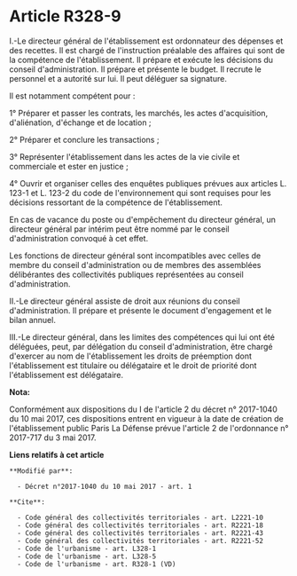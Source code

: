 # Article R328-9

I.-Le directeur général de l'établissement est ordonnateur des dépenses et des recettes. Il est chargé de l'instruction
préalable des affaires qui sont de la compétence de l'établissement. Il prépare et exécute les décisions du conseil
d'administration. Il prépare et présente le budget. Il recrute le personnel et a autorité sur lui. Il peut déléguer sa
signature.

Il est notamment compétent pour :

1° Préparer et passer les contrats, les marchés, les actes d'acquisition, d'aliénation, d'échange et de location ;

2° Préparer et conclure les transactions ;

3° Représenter l'établissement dans les actes de la vie civile et commerciale et ester en justice ;

4° Ouvrir et organiser celles des enquêtes publiques prévues aux articles L. 123-1 et L. 123-2 du code de l'environnement qui
sont requises pour les décisions ressortant de la compétence de l'établissement.

En cas de vacance du poste ou d'empêchement du directeur général, un directeur général par intérim peut être nommé par le
conseil d'administration convoqué à cet effet.

Les fonctions de directeur général sont incompatibles avec celles de membre du conseil d'administration ou de membres des
assemblées délibérantes des collectivités publiques représentées au conseil d'administration.

II.-Le directeur général assiste de droit aux réunions du conseil d'administration. Il prépare et présente le document
d'engagement et le bilan annuel.

III.-Le directeur général, dans les limites des compétences qui lui ont été déléguées, peut, par délégation du conseil
d'administration, être chargé d'exercer au nom de l'établissement les droits de préemption dont l'établissement est titulaire
ou délégataire et le droit de priorité dont l'établissement est délégataire.

**Nota:**

Conformément aux dispositions du I de l'article 2 du décret n° 2017-1040 du 10 mai 2017, ces dispositions entrent en vigueur
à la date de création de l'établissement public Paris La Défense prévue l'article 2 de l'ordonnance n° 2017-717 du 3 mai
2017.

**Liens relatifs à cet article**

	**Modifié par**:

	  - Décret n°2017-1040 du 10 mai 2017 - art. 1

	**Cite**:

	  - Code général des collectivités territoriales - art. L2221-10
	  - Code général des collectivités territoriales - art. R2221-18
	  - Code général des collectivités territoriales - art. R2221-43
	  - Code général des collectivités territoriales - art. R2221-52
	  - Code de l'urbanisme - art. L328-1
	  - Code de l'urbanisme - art. L328-5
	  - Code de l'urbanisme - art. R328-1 (VD)
